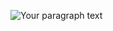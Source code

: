 
![Your paragraph text](https://user-images.githubusercontent.com/76609302/162326222-658e5ce9-b57f-412a-a044-cbe109a04d74.png)
